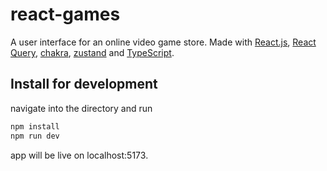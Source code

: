 # react-games

A user interface for an online video game store. Made with [React.js](https://react.dev/), [React Query](https://tanstack.com/query/v3/), [chakra](https://chakra-ui.com/), [zustand](https://www.npmjs.com/package/zustand) and [TypeScript](https://www.typescriptlang.org/). <br>

## Install for development
navigate into the directory and run <br>
```bash
npm install
npm run dev 
```
app will be live on localhost:5173.

